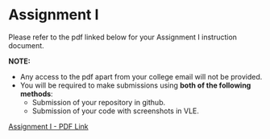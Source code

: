 # Assignment I
Please refer to the pdf linked below for your Assignment I instruction document.

**NOTE:** 
- Any access to the pdf apart from your college email will not be provided.
- You will be required to make submissions using **both of the following methods**:
  - Submission of your repository in github.
  - Submission of your code with screenshots in VLE.

[Assignment I - PDF Link](https://drive.google.com/drive/u/0/folders/1Yhue28pvGh9x0Nv4m7eJrGRIZHz90S-T)
